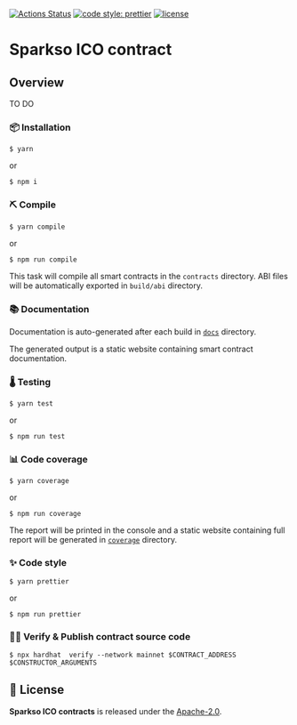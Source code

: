 [![Actions Status](https://github.com/vachmara/MyMonaLana/workflows/main/badge.svg)](https://github.com/vachmara/MyMonaLana/actions)
[![code style: prettier](https://img.shields.io/badge/code_style-prettier-ff69b4.svg)](https://github.com/prettier/prettier)
[![license](https://img.shields.io/badge/License-Apache%202.0-blue.svg)](https://opensource.org/licenses/Apache-2.0)

# Sparkso ICO contract

## Overview

TO DO

### 📦 Installation

```console
$ yarn
```
or 

```console
$ npm i
```

### ⛏️ Compile

```console
$ yarn compile
```
or

```console
$ npm run compile
```

This task will compile all smart contracts in the `contracts` directory.
ABI files will be automatically exported in `build/abi` directory.

### 📚 Documentation

Documentation is auto-generated after each build in [`docs`](https://vachmara.github.io/MyMonaLana/docs) directory.

The generated output is a static website containing smart contract documentation.

### 🌡️ Testing

```console
$ yarn test
```
or

```console
$ npm run test
```

### 📊 Code coverage

```console
$ yarn coverage
```
or

```console
$ npm run coverage
```

The report will be printed in the console and a static website containing full report will be generated in [`coverage`](https://vachmara.github.io/sparkso-token/coverage) directory.

### ✨ Code style

```console
$ yarn prettier
```
or

```console
$ npm run prettier
```

### 🐱‍💻 Verify & Publish contract source code

```console
$ npx hardhat  verify --network mainnet $CONTRACT_ADDRESS $CONSTRUCTOR_ARGUMENTS
```

## 📄 License

**Sparkso ICO contracts** is released under the [Apache-2.0](LICENSE).